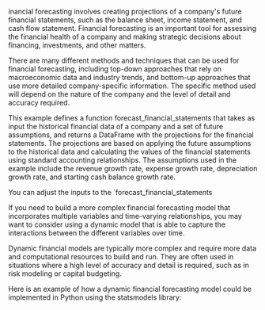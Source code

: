 inancial forecasting involves creating projections of a company's future financial statements, such as the balance sheet, income statement, and cash flow statement. Financial forecasting is an important tool for assessing the financial health of a company and making strategic decisions about financing, investments, and other matters.

There are many different methods and techniques that can be used for financial forecasting, including top-down approaches that rely on macroeconomic data and industry trends, and bottom-up approaches that use more detailed company-specific information. The specific method used will depend on the nature of the company and the level of detail and accuracy required.

This example defines a function forecast_financial_statements that takes as input the historical financial data of a company and a set of future assumptions, and returns a DataFrame with the projections for the financial statements. The projections are based on applying the future assumptions to the historical data and calculating the values of the financial statements using standard accounting relationships. The assumptions used in the example include the revenue growth rate, expense growth rate, depreciation growth rate, and starting cash balance growth rate.

You can adjust the inputs to the `forecast_financial_statements

If you need to build a more complex financial forecasting model that incorporates multiple variables and time-varying relationships, you may want to consider using a dynamic model that is able to capture the interactions between the different variables over time.

Dynamic financial models are typically more complex and require more data and computational resources to build and run. They are often used in situations where a high level of accuracy and detail is required, such as in risk modeling or capital budgeting.

Here is an example of how a dynamic financial forecasting model could be implemented in Python using the statsmodels library: